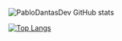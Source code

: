 ![PabloDantasDev GitHub stats](https://github-readme-stats.vercel.app/api?username=PabloDantasDev&theme=radical&show_icons=true)


[![Top Langs](https://github-readme-stats.vercel.app/api/top-langs/?username=PabloDantasDev)](https://github.com/PabloDantasDev/github-readme-stats)



